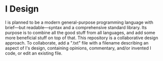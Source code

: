 # I Design
I is planned to be a modern general-purpose programming language with brief—but readable—syntax and a comprehensive standard library. Its purpose is to combine all the good stuff from all languages, and add some more beneficial stuff on top of that. This repository is a collaborative design approach. To collaborate, add a ".txt" file with a filename describing an aspect of I's design, containing opinions, commentary, and/or invented I code, or edit an existing file.
